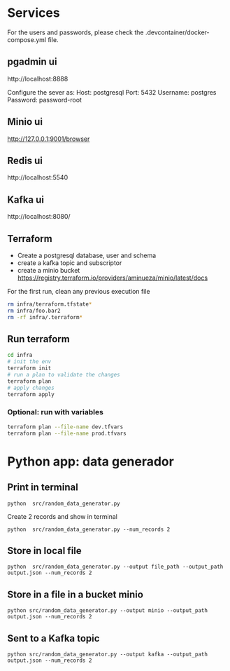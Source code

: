 # Services

For the users and passwords, please check the .devcontainer/docker-compose.yml file.

## pgadmin ui 
http://localhost:8888

Configure the sever as:
Host: postgresql
Port: 5432
Username: postgres
Password: password-root

## Minio ui
http://127.0.0.1:9001/browser


## Redis ui 
http://localhost:5540

## Kafka ui
http://localhost:8080/

## Terraform 
- Create a postgresql database, user and schema
- create a kafka topic and subscriptor
- create a minio bucket 
https://registry.terraform.io/providers/aminueza/minio/latest/docs

For the first run, clean any previous execution file

``` bash
rm infra/terraform.tfstate* 
rm infra/foo.bar2 
rm -rf infra/.terraform*
```

## Run terraform
``` bash
cd infra
# init the env
terraform init
# run a plan to validate the changes
terraform plan
# apply changes
terraform apply
```

### Optional: run with variables
``` bash
terraform plan --file-name dev.tfvars
terraform plan --file-name prod.tfvars 
```

# Python app: data generador

## Print in terminal

`python  src/random_data_generator.py `


Create 2 records and show in terminal

`python  src/random_data_generator.py --num_records 2`

## Store in local file

`python  src/random_data_generator.py --output file_path --output_path output.json --num_records 2 `


## Store in a file in a bucket minio

`python src/random_data_generator.py --output minio --output_path output.json --num_records 2 `

## Sent to a Kafka topic

`python src/random_data_generator.py --output kafka --output_path output.json --num_records 2 `


